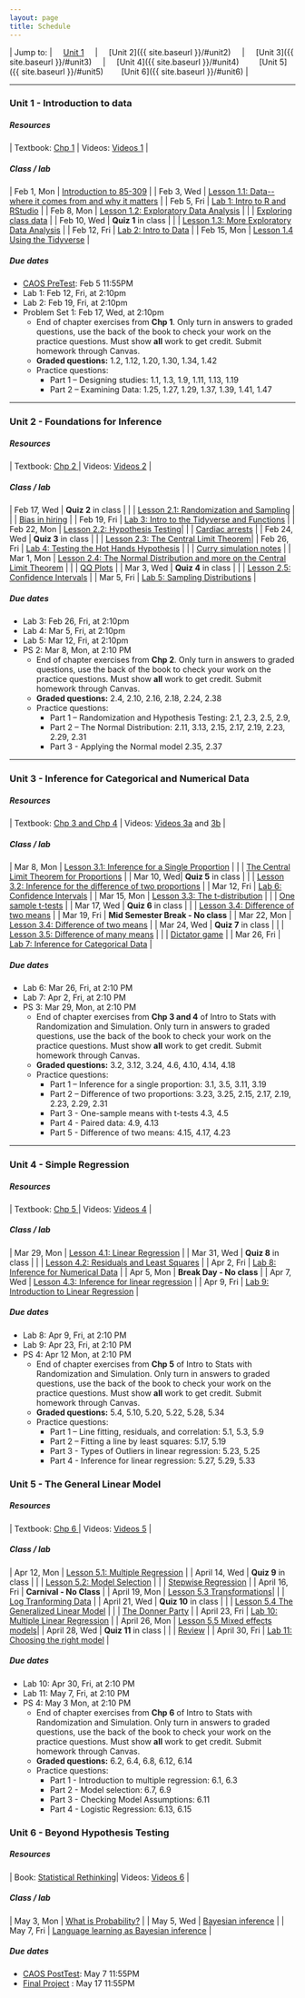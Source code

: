 ```yaml
---
layout: page
title: Schedule
---
```


| Jump to: | &nbsp;&nbsp;&nbsp; [Unit 1]({{site.baseurl}}/#unit1) &nbsp;&nbsp;&nbsp; | &nbsp;&nbsp;&nbsp; [Unit 2]({{ site.baseurl }}/#unit2) &nbsp;&nbsp;&nbsp; | &nbsp;&nbsp;&nbsp; [Unit 3]({{ site.baseurl }}/#unit3) &nbsp;&nbsp;&nbsp; | &nbsp;&nbsp;&nbsp; [Unit 4]({{ site.baseurl }}/#unit4) &nbsp;&nbsp;&nbsp; &nbsp;&nbsp;&nbsp; [Unit 5]({{ site.baseurl }}/#unit5) &nbsp;&nbsp;&nbsp;&nbsp;&nbsp;&nbsp; [Unit 6]({{ site.baseurl }}/#unit6) |

* * *

### <a name="unit1"></a> Unit 1 - Introduction to data

##### Resources

| Textbook: [Chp 1]({{site.openintro}}) | Videos: [Videos 1](https://www.youtube.com/watch?list=PLkIselvEzpM6pZ76FD3NoCvvgkj_p-dE8&v=nEHFF1ADpWE) |

##### Class / lab

| Feb 1, Mon   | [Introduction to 85-309](post/slides/intro.pdf) |
| Feb 3, Wed   | [Lesson 1.1: Data--where it comes from and why it matters](post/slides/sampling.pdf) |
| Feb 5, Fri   | [Lab 1: Intro to R and RStudio](post/labs/intro_to_r.html) |
| Feb 8, Mon   | [Lesson 1.2: Exploratory Data Analysis](post/slides/eda.pdf) |
|              | [Exploring class data](post/rmd/eda.Rmd) |
| Feb 10, Wed  | **Quiz 1** in class |
|              | [Lesson 1.3: More Exploratory Data Analysis](post/slides/more_eda.pdf) |
| Feb 12, Fri  | [Lab 2: Intro to Data](post/labs/intro_to_data.html) |
| Feb 15, Mon  | [Lesson 1.4 Using the Tidyverse](post/slides/tidyverse.pdf) |

##### Due dates

* [CAOS PreTest](https://apps3.cehd.umn.edu/artist/user/scale_select.html): Feb 5 11:55PM
* Lab 1: Feb 12, Fri, at 2:10pm
* Lab 2: Feb 19, Fri, at 2:10pm
* Problem Set 1: Feb 17, Wed, at 2:10pm
  * End of chapter exercises from **Chp 1**. Only turn in answers to graded questions,
  use the back of the book to check your work on the practice questions. Must show
  **all** work to get credit. Submit homework through Canvas.
  * **Graded questions:** 1.2, 1.12, 1.20, 1.30, 1.34, 1.42
  * Practice questions:
      + Part 1 – Designing studies: 1.1, 1.3, 1.9, 1.11, 1.13, 1.19
      + Part 2 – Examining Data: 1.25, 1.27, 1.29, 1.37, 1.39, 1.41, 1.47

* * *

### <a name="unit2"></a> Unit 2 - Foundations for Inference

##### Resources

| Textbook: [Chp 2 ]({{site.openintro}}) | Videos: [Videos 2](https://www.youtube.com/watch?v=DNIauUrRIEM&list=PLkIselvEzpM7Pjo94m1e7J5jkIZkbQAl4) |

##### Class / lab

| Feb 17, Wed | **Quiz 2** in class |
|             | [Lesson 2.1: Randomization and Sampling](post/slides/randomization.pdf) |
|             | [Bias in hiring](post/rmd/hiring.Rmd) |
| Feb 19, Fri | [Lab 3: Intro to the Tidyverse and Functions](post/labs/intro_to_tidyverse.html)  |
| Feb 22, Mon | [Lesson 2.2: Hypothesis Testing](post/slides/hypothesis_testing.pdf)|
|             | [Cardiac arrests](post/rmd/cardiac.Rmd) |
| Feb 24, Wed | **Quiz 3** in class |
|             | [Lesson 2.3: The Central Limit Theorem](post/slides/clt.pdf)|
| Feb 26, Fri | [Lab 4: Testing the Hot Hands Hypothesis](post/labs/hypothesis_testing.html) |
|             | [Curry simulation notes](post/slides/curry_simulation.pdf) |
| Mar 1, Mon  | [Lesson 2.4: The Normal Distribution and more on the Central Limit Theorem](post/slides/normal.pdf) |
|             | [QQ Plots](post/rmd/qqplots.Rmd) |
| Mar 3, Wed  | **Quiz 4** in class |
|             | [Lesson 2.5: Confidence Intervals](post/slides/confidence_intervals.pdf) |
| Mar 5, Fri  | [Lab 5: Sampling Distributions](post/labs/sampling_distributions.html) |

##### Due dates

* Lab 3: Feb 26, Fri, at 2:10pm
* Lab 4: Mar 5, Fri, at 2:10pm
* Lab 5: Mar 12, Fri, at 2:10pm
* PS 2: Mar 8, Mon, at 2:10 PM
  * End of chapter exercises from **Chp 2**. Only turn in answers to graded questions,
  use the back of the book to check your work on the practice questions. Must show
  **all** work to get credit. Submit homework through Canvas.
  * **Graded questions:**  2.4, 2.10, 2.16, 2.18, 2.24, 2.38
  * Practice questions:
      + Part 1 – Randomization and Hypothesis Testing: 2.1, 2.3, 2.5, 2.9,
      + Part 2 – The Normal Distribution: 2.11, 3.13, 2.15, 2.17, 2.19, 2.23, 2.29, 2.31
      + Part 3 - Applying the Normal model 2.35, 2.37

* * *

### <a name="unit3"></a> Unit 3 - Inference for Categorical and Numerical Data

##### Resources

| Textbook: [Chp 3 and Chp 4]({{site.openintro}}) | Videos: [Videos 3a](https://www.youtube.com/watch?v=_iFAZgpWsx0&list=PLkIselvEzpM5Gn-sHTw1NF0e8IvMxwHDW) and [3b](https://www.youtube.com/watch?v=uVEj2uBJfq0&list=PLkIselvEzpM5G3IO1tzQ-DUThsJKQzQCD) |

##### Class / lab

| Mar 8, Mon | [Lesson 3.1: Inference for a Single Proportion](post/slides/inference_proportion.pdf) |
|            | [The Central Limit Theorem for Proportions](post/rmd/proportion_clt.Rmd) |
| Mar 10, Wed| **Quiz 5** in class |
|           | [Lesson 3.2: Inference for the difference of two proportions](post/slides/prop_diff.pdf) |
| Mar 12, Fri | [Lab 6: Confidence Intervals](post/labs/confidence_intervals.html) |
| Mar 15, Mon | [Lesson 3.3: The t-distribution](post/slides/t.pdf) |
|             | [One sample t-tests](post/rmd/ttests.Rmd) |
| Mar 17, Wed | **Quiz 6** in class |
|             | [Lesson 3.4: Difference of two means](post/slides/diff_means.pdf) |
| Mar 19, Fri | **Mid Semester Break - No class** |
| Mar 22, Mon  | [Lesson 3.4: Difference of two means](post/slides/diff_means.pdf) |
| Mar 24, Wed  | **Quiz 7** in class  |
|             | [Lesson 3.5: Difference of many means](post/slides/anova.pdf) |
|             | [Dictator game](post/rmd/dictator.Rmd) |
| Mar 26, Fri | [Lab 7: Inference for Categorical Data](post/labs/inf_for_categorical_data.html) |

##### Due dates

* Lab 6: Mar 26, Fri, at 2:10 PM
* Lab 7: Apr 2, Fri, at 2:10 PM
* PS 3: Mar 29, Mon, at 2:10 PM
  * End of chapter exercises from **Chp 3 and 4** of Intro to Stats with Randomization and Simulation. Only turn in answers to graded questions, use the back of the book to check your work on the practice questions. Must show **all** work to get credit. Submit homework through Canvas.
  * **Graded questions:** 3.2, 3.12, 3.24, 4.6, 4.10, 4.14, 4.18
  * Practice questions:
      + Part 1 – Inference for a single proportion: 3.1, 3.5, 3.11, 3.19
      + Part 2 – Difference of two proportions: 3.23, 3.25, 2.15, 2.17, 2.19, 2.23, 2.29, 2.31
      + Part 3 - One-sample means with t-tests 4.3, 4.5
      + Part 4 - Paired data: 4.9, 4.13
      + Part 5 - Difference of two means: 4.15, 4.17, 4.23

* * *

### <a name="unit4"></a> Unit 4 - Simple Regression

##### Resources

| Textbook: [Chp 5 ]({{site.penintro}}) | Videos: [Videos 4](https://www.youtube.com/watch?v=mPvtZhdPBhQ&list=PLkIselvEzpM63ikRfN41DNIhSgzboELOM) |

##### Class / lab

| Mar 29, Mon | [Lesson 4.1: Linear Regression](post/slides/regression.pdf) |
| Mar 31, Wed | **Quiz 8** in class |
|             | [Lesson 4.2: Residuals and Least Squares](post/slides/residuals.pdf) |
| Apr 2, Fri | [Lab 8: Inference for Numerical Data](post/labs/inf_for_numerical_data.html) |
| Apr 5, Mon | **Break Day - No class** |
| Apr 7, Wed | [Lesson 4.3: Inference for linear regression](post/slides/inf_regression.pdf) |
| Apr 9, Fri | [Lab 9: Introduction to Linear Regression](post/labs/simple_regression.html) |

##### Due dates
* Lab 8: Apr 9, Fri, at 2:10 PM
* Lab 9: Apr 23, Fri, at 2:10 PM
* PS 4: Apr 12 Mon, at 2:10 PM
   * End of chapter exercises from **Chp 5** of Intro to Stats with Randomization and Simulation. Only turn in answers to graded questions, use the back of the book to check your work on the practice questions. Must show **all** work to get credit. Submit homework through Canvas.
  * **Graded questions:** 5.4, 5.10, 5.20, 5.22, 5.28, 5.34
  * Practice questions:
      + Part 1 – Line fitting, residuals, and correlation: 5.1, 5.3, 5.9
      + Part 2 – Fitting a line by least squares: 5.17, 5.19
      + Part 3 - Types of Outliers in linear regression: 5.23, 5.25
      + Part 4 - Inference for linear regression: 5.27, 5.29, 5.33

### <a name="unit5"></a> Unit 5 - The General Linear Model

##### Resources

| Textbook: [Chp 6 ]({{site.openintro}}) | Videos: [Videos 5](https://www.youtube.com/watch?v=sQpAuyfEYZg&list=PLkIselvEzpM5f1HYzIjFt52SD4izsJ2_I) |

##### Class / lab

| Apr 12, Mon   | [Lesson 5.1: Multiple Regression](post/slides/multiple_regression.pdf) |
| April 14, Wed  | **Quiz 9** in class |
|                | [Lesson 5.2: Model Selection](post/slides/model_selection.pdf) |
|                | [Stepwise Regression](post/rmd/stepwise.Rmd) |
| April 16, Fri  | **Carnival - No Class** |
| April 19, Mon  | [Lesson 5.3 Transformations](post/slides/transformations.pdf)|
|                | [Log Tranforming Data](post/rmd/transformations.Rmd) |
| April 21, Wed  | **Quiz 10** in class |
|                | [Lesson 5.4 The Generalized Linear Model](post/slides/glm.pdf) |
|                | [The Donner Party](post/rmd/donner.Rmd) |
| April 23, Fri  | [Lab 10: Multiple Linear Regression](post/labs/multiple_regression.html) |
| April 26, Mon | [Lesson 5.5 Mixed effects models](post/slides/mixed_effects.pdf)|
| April 28, Wed | **Quiz 11** in class |
|               | [Review](post/slides/review.pdf)           |
| April 30, Fri | [Lab 11: Choosing the right model](post/labs/choosing_model.html) |


##### Due dates
* Lab 10: Apr 30, Fri, at 2:10 PM
* Lab 11: May 7, Fri, at 2:10 PM
* PS 4: May 3 Mon, at 2:10 PM
   * End of chapter exercises from **Chp 6** of Intro to Stats with Randomization and Simulation. Only turn in answers to graded questions, use the back of the book to check your work on the practice questions. Must show **all** work to get credit. Submit homework through Canvas.
   * **Graded questions:**  6.2, 6.4, 6.8, 6.12, 6.14
   * Practice questions:
       + Part 1 - Introduction to multiple regression: 6.1, 6.3
       + Part 2 - Model selection: 6.7, 6.9
       + Part 3 - Checking Model Assumptions: 6.11
       + Part 4 - Logistic Regression: 6.13, 6.15

### <a name="unit6"></a> Unit 6 - Beyond Hypothesis Testing

##### Resources

| Book: [Statistical Rethinking](https://xcelab.net/rm/statistical-rethinking/)| Videos: [Videos 6](https://youtu.be/_NEMHM1wDfI) |

##### Class / lab

| May 3, Mon | [What is Probability?](post/slides/what_is_prob.pdf) |
| May 5, Wed | [Bayesian inference](post/slides/bayesian_inference.pdf)  |
| May 7, Fri | [Language learning as Bayesian inference](post/slides/bayesian_learning.pdf) |

##### Due dates
* [CAOS PostTest](https://apps3.cehd.umn.edu/artist/user/scale_select.html): May 7 11:55PM
* [Final Project](post/labs/project.html) : May 17 11:55PM
